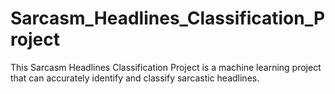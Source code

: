 # Sarcasm_Headlines_Classification_Project
This Sarcasm Headlines Classification Project is a machine learning project that can accurately identify and classify sarcastic headlines. 
